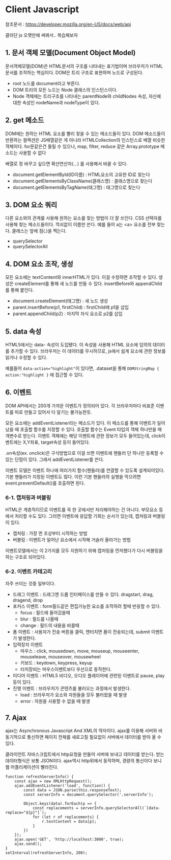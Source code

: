 # Client Javascript

참조문서 : https://developer.mozilla.org/en-US/docs/web/api

클라단 js 오랫만에 써봐서.. 복습해보자

## 1. 문서 객체 모델(Document Object Model)
문서객체모델(DOM)은 HTML문서의 구조를 나타내는 표기법이며 브라우저가 HTML문서를 조작하는 핵심이다. DOM은 트리 구조로 표현하며 노드로 구성된다.

* root 노드를 document라고 부른다.
* DOM 트리의 모든 노드는 Node 클래스의 인스턴스이다.
* Node 객체에는 트리구조를 나타내는 parentNode와 childNodes 속성, 자신에 대한 속성인 nodeName과 nodeType이 있다.

## 2. get 메소드
DOM에는 원하는 HTML 요소를 빨리 찾을 수 있는 메소드들이 있다. DOM 메소드들이 반환하는 컬렉션은 JS배열같은 게 아니라 HTMLCollection의 인스턴스로 배열 비슷한 객체이다. for문같은건 돌릴 수 있으나, map, filter, reduce 같은 Array.prototype 메소드는 사용할 수 없다

배열로 정 바꾸고 싶으면 확산연산자(...) 를 사용해서 바꿀 수 있다.

* document.getElementById(ID이름) : HTML요소의 고유한 ID로 찾는다
* document.getElementsByClassName(클래스명) : 클래스명으로 찾는다
* document.getElementsByTagName(태그명) : 태그명으로 찾는다 

## 3. DOM 요소 쿼리
다른 요소와의 관계를 사용해 원하는 요소를 찾는 방법이 더 잘 쓰인다. CSS 선택자를 사용해 찾는 메소드들이다. 꺽쇠없이 이름만 쓴다. 예를 들어 a는 <a\> 요소를 전부 찾는다. 클래스는 앞에 점(.)을 찍는다.

* querySelector
* querySelectorAll

## 4. DOM 요소 조작, 생성
모든 요소에는 textContent와 innerHTML가 있다. 이걸 수정하면 조작할 수 있다. 생성은 createElement를 통해 새 노드를 만들 수 있다. insertBefore와 appendChild를 통해 붙인다.

* document.createElement(태그명) : 새 노드 생성
* parent.insertBefore(p1, firstChild) : firstChild에 p1을 삽입
* parent.appendChild(p2) : 마지막 자식 요소로 p2를 삽입

## 5. data 속성
HTML5에서는 data- 속성이 도입됐다. 이 속성을 사용해 HTML 요소에 임의의 데이터를 추가할 수 있다. 브라우저는 이 데이터를 무시하므로, js에서 쉽게 요소에 관한 정보를 읽거나 수정할 수 있다.

예를들어 `data-action="highlight"`이 있다면, .dataset을 통해 `DOMStringMap { action:"highlight }` 에 접근할 수 있다.

## 6. 이벤트
DOM API에서는 200개 가까운 이벤트가 정의되어 있다. 각 브라우저마다 비표준 이벤트를 따로 만들고 있어서 다 알기는 불가능한듯.

모든 요소에는 addEventListener라는 메소드가 있다. 이 메소드를 통해 이벤트가 일어났을 때 호출할 함수를 지정할 수 있다. 호출할 함수는 Event 타입의 객체 하나만을 매개변수로 받는다. 이벤트 객체에는 해당 이벤트에 관한 정보가 모두 들어있는데, click이벤트에는 X,Y좌표, target속성 등이 들어있다.

.on속성(ex. onclick)은 구식방법으로 이걸 쓰면 이벤트에 핸들러 단 하나만 등록할 수 있는 단점이 있다. 그래서 addEventListener를 쓴다.

이벤트 모델은 이벤트 하나에 여러가지 함수(핸들러)를 연결할 수 있도록 설계되어있다. 기본 핸들러가 지정된 이벤트도 많다. 이런 기본 핸들러의 실행을 막으려면 event.preventDefault()를 호출하면 된다.

### 6-1. 캡처링과 버블링
HTML은 계층적이므로 이벤트를 꼭 한 곳에서만 처리해야하는 건 아니다. 부모요소 등에서 처리할 수도 있다. 그러면 이벤트에 응답할 기회는 순서가 있는데, 캡처링과 버블링이 있다.

* 캡처링 : 가장 먼 조상부터 시작하는 방법
* 버블링 : 이벤트가 일어난 요소에서 시작해 거슬러 올라가는 방법

이벤트모델에서는 이 2가지를 모두 지원하기 위해 캡처링을 먼저했다가 다시 버블링을 하는 구조로 되어있다.

### 6-2. 이벤트 카테고리
자주 쓰이는 것중 일부이다.

* 드래그 이벤트 : 드래그엔 드롭 인터페이스를 만들 수 있다. dragstart, drag, dragend, drop
* 포커스 이벤트 : form필드같은 편집가능한 요소를 조작하려 할때 반응할 수 있다.
	* focus : 필드에 들어갔을때
	* blur : 필드를 나올때
	* change : 필드의 내용을 바꿀때
* 폼 이벤트 : 사용자가 전송 버튼을 클릭, 엔터치면 폼이 전송되는데, submit 이벤트가 발생한다.
* 입력장치 이벤트
	* 마우스 : click, mousedown, move, mouseup, mouseenter, mouseleave, mouseover, mousewheel
	* 키보드 : keydown, keypress, keyup
	* 터치장비는 마우스이벤트보다 우선으로 동작한다.
* 미디어 이벤트 : HTML5 비디오, 오디오 플레이어에 관련된 이벤트로 pause, play 등이 있다.
* 진행 이벤트 : 브라우저가 콘텐츠를 불러오는 과정에서 발생한다.
	* load : 브라우저가 요소와 자원들을 모두 불러왔을 때 발생
	* error : 자원을 사용할 수 없을 때 발생

## 7. Ajax
ajax는 Asynchronous Javascript And XML의 약자이다. ajax를 이용해 서버와 비동기적으로 통신하면 페이지 전체를 새로고칠 필요없이 서버에서 데이터를 받아 올 수 있다.

클라이언트 자바스크립트에서 http요청을 만들어 서버에 보내고 데이터를 받는다. 받는 데이터형식은 보통 JSON이다. ajax역시 http위에서 동작하며, 경량의 통신이다 보니 웹 어플리케이션이 빨라진다.

	function refreshServerInfo() {
		const ajax = new XMLHttpRequest();
		ajax.addEventListener('load', function() {
			const data = JSON.parse(this.responseText);
			const serverInfo = document.querySelector('.serverInfo');

			Object.keys(data).forEach(p => {
				const replacements = serverInfo.querySelectorAll(`[data-replace="${p}"]`);
				for (let r of replacements) {
					r.textContent = data[p];
				}
			})
		});
		ajax.open('GET', 'http://localhost:3000', true);
		ajax.send();
	}
	setInterval(refreshServerInfo, 200);